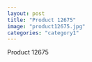 ```yaml
---
layout: post
title: "Product 12675"
image: "product12675.jpg"
categories: "category1"
---
```

Product 12675
